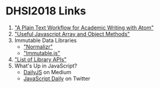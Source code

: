 # DHSI2018 Links

1. ["A Plain Text Workflow for Academic Writing with Atom"](http://u.arizona.edu/~selisker/post/workflow/)
1. ["Useful Javascript Array and Object Methods"](https://codeburst.io/useful-javascript-array-and-object-methods-6c7971d93230)
1. Immutable Data Libraries
	  * ["Normalizr"](https://github.com/paularmstrong/normalizr)
	  * ["Immutable.js"](https://facebook.github.io/immutable-js/)
1. ["List of Library APIs"](https://librarieshacked.org/apis)
1. What's Up in JavaScript?
	* [DailyJS](https://medium.com/dailyjs) on Medium
	* [JavaScript Daily](https://twitter.com/JavaScriptDaily) on Twitter
